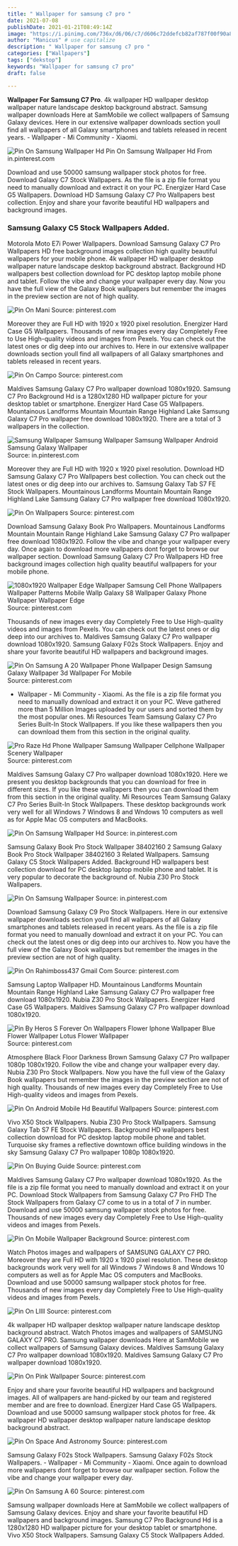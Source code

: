 ```yaml
---
title: " Wallpaper for samsung c7 pro "
date: 2021-07-08
publishDate: 2021-01-21T08:49:14Z
image: "https://i.pinimg.com/736x/d6/06/c7/d606c72ddefcb82af787f00f90a8edfa.jpg"
author: "Manicus" # use capitalize
description: " Wallpaper for samsung c7 pro "
categories: ["Wallpapers"]
tags: ["dekstop"]
keywords: "Wallpaper for samsung c7 pro"
draft: false

---
```



**Wallpaper For Samsung C7 Pro**. 4k wallpaper HD wallpaper desktop wallpaper nature landscape desktop background abstract. Samsung wallpaper downloads Here at SamMobile we collect wallpapers of Samsung Galaxy devices. Here in our extensive wallpaper downloads section youll find all wallpapers of all Galaxy smartphones and tablets released in recent years. - Wallpaper - Mi Community - Xiaomi.

![Pin On Samsung Wallpaper Hd](https://i.pinimg.com/736x/c7/a9/d6/c7a9d64e921b35d1945d3417b1cb2dc5.jpg "Pin On Samsung Wallpaper Hd")
Pin On Samsung Wallpaper Hd From in.pinterest.com


Download and use 50000 samsung wallpaper stock photos for free. Download Galaxy C7 Stock Wallpapers. As the file is a zip file format you need to manually download and extract it on your PC. Energizer Hard Case G5 Wallpapers. Download HD Samsung Galaxy C7 Pro Wallpapers best collection. Enjoy and share your favorite beautiful HD wallpapers and background images.

### Samsung Galaxy C5 Stock Wallpapers Added.

Motorola Moto E7i Power Wallpapers. Download Samsung Galaxy C7 Pro Wallpapers HD free background images collection high quality beautiful wallpapers for your mobile phone. 4k wallpaper HD wallpaper desktop wallpaper nature landscape desktop background abstract. Background HD wallpapers best collection download for PC desktop laptop mobile phone and tablet. Follow the vibe and change your wallpaper every day. Now you have the full view of the Galaxy Book wallpapers but remember the images in the preview section are not of high quality.


![Pin On Mani](https://i.pinimg.com/564x/58/c7/f2/58c7f2506d6c331ff9d7b00b7d0a52be.jpg "Pin On Mani")
Source: pinterest.com

Moreover they are Full HD with 1920 x 1920 pixel resolution. Energizer Hard Case G5 Wallpapers. Thousands of new images every day Completely Free to Use High-quality videos and images from Pexels. You can check out the latest ones or dig deep into our archives to. Here in our extensive wallpaper downloads section youll find all wallpapers of all Galaxy smartphones and tablets released in recent years.

![Pin On Campo](https://i.pinimg.com/originals/24/8c/af/248cafcb276796f5e2086a2bff2ec30b.jpg "Pin On Campo")
Source: pinterest.com

Maldives Samsung Galaxy C7 Pro wallpaper download 1080x1920. Samsung C7 Pro Background Hd is a 1280x1280 HD wallpaper picture for your desktop tablet or smartphone. Energizer Hard Case G5 Wallpapers. Mountainous Landforms Mountain Mountain Range Highland Lake Samsung Galaxy C7 Pro wallpaper free download 1080x1920. There are a total of 3 wallpapers in the collection.

![Samsung Wallpaper Samsung Wallpaper Samsung Wallpaper Android Samsung Galaxy Wallpaper](https://i.pinimg.com/originals/c7/08/f7/c708f7f59a2a62e19680bac2056d0531.jpg "Samsung Wallpaper Samsung Wallpaper Samsung Wallpaper Android Samsung Galaxy Wallpaper")
Source: in.pinterest.com

Moreover they are Full HD with 1920 x 1920 pixel resolution. Download HD Samsung Galaxy C7 Pro Wallpapers best collection. You can check out the latest ones or dig deep into our archives to. Samsung Galaxy Tab S7 FE Stock Wallpapers. Mountainous Landforms Mountain Mountain Range Highland Lake Samsung Galaxy C7 Pro wallpaper free download 1080x1920.

![Pin On Wallpapers](https://i.pinimg.com/originals/c7/97/55/c7975580ba41b69baae357cfaa28ae62.png "Pin On Wallpapers")
Source: pinterest.com

Download Samsung Galaxy Book Pro Wallpapers. Mountainous Landforms Mountain Mountain Range Highland Lake Samsung Galaxy C7 Pro wallpaper free download 1080x1920. Follow the vibe and change your wallpaper every day. Once again to download more wallpapers dont forget to browse our wallpaper section. Download Samsung Galaxy C7 Pro Wallpapers HD free background images collection high quality beautiful wallpapers for your mobile phone.

![1080x1920 Wallpaper Edge Wallpaper Samsung Cell Phone Wallpapers Wallpaper Patterns Mobile Wallp Galaxy S8 Wallpaper Galaxy Phone Wallpaper Wallpaper Edge](https://i.pinimg.com/originals/e1/ed/c7/e1edc7332367588ef36e3cb3547c904f.jpg "1080x1920 Wallpaper Edge Wallpaper Samsung Cell Phone Wallpapers Wallpaper Patterns Mobile Wallp Galaxy S8 Wallpaper Galaxy Phone Wallpaper Wallpaper Edge")
Source: pinterest.com

Thousands of new images every day Completely Free to Use High-quality videos and images from Pexels. You can check out the latest ones or dig deep into our archives to. Maldives Samsung Galaxy C7 Pro wallpaper download 1080x1920. Samsung Galaxy F02s Stock Wallpapers. Enjoy and share your favorite beautiful HD wallpapers and background images.

![Pin On Samsung A 20 Wallpaper Phone Wallpaper Design Samsung Galaxy Wallpaper 3d Wallpaper For Mobile](https://i.pinimg.com/originals/15/c7/bb/15c7bb578b0729653dd34dd3e620d4a5.jpg "Pin On Samsung A 20 Wallpaper Phone Wallpaper Design Samsung Galaxy Wallpaper 3d Wallpaper For Mobile")
Source: pinterest.com

- Wallpaper - Mi Community - Xiaomi. As the file is a zip file format you need to manually download and extract it on your PC. Weve gathered more than 5 Million Images uploaded by our users and sorted them by the most popular ones. Mi Resources Team Samsung Galaxy C7 Pro Series Built-In Stock Wallpapers. If you like these wallpapers then you can download them from this section in the original quality.

![Pro Raze Hd Phone Wallpaper Samsung Wallpaper Cellphone Wallpaper Scenery Wallpaper](https://i.pinimg.com/736x/c2/c7/3d/c2c73d5ba27d00fc3056b9fab7617e8b.jpg "Pro Raze Hd Phone Wallpaper Samsung Wallpaper Cellphone Wallpaper Scenery Wallpaper")
Source: pinterest.com

Maldives Samsung Galaxy C7 Pro wallpaper download 1080x1920. Here we present you desktop backgrounds that you can download for free in different sizes. If you like these wallpapers then you can download them from this section in the original quality. Mi Resources Team Samsung Galaxy C7 Pro Series Built-In Stock Wallpapers. These desktop backgrounds work very well for all Windows 7 Windows 8 and Wndows 10 computers as well as for Apple Mac OS computers and MacBooks.

![Pin On Samsung Wallpaper Hd](https://i.pinimg.com/736x/c7/a9/d6/c7a9d64e921b35d1945d3417b1cb2dc5.jpg "Pin On Samsung Wallpaper Hd")
Source: in.pinterest.com

Samsung Galaxy Book Pro Stock Wallpaper 38402160 2 Samsung Galaxy Book Pro Stock Wallpaper 38402160 3 Related Wallpapers. Samsung Galaxy C5 Stock Wallpapers Added. Background HD wallpapers best collection download for PC desktop laptop mobile phone and tablet. It is very popular to decorate the background of. Nubia Z30 Pro Stock Wallpapers.

![Pin On Samsung Wallpaper](https://i.pinimg.com/564x/a1/e8/86/a1e88633658d0828191f98d5f1a9f235.jpg "Pin On Samsung Wallpaper")
Source: in.pinterest.com

Download Samsung Galaxy C9 Pro Stock Wallpapers. Here in our extensive wallpaper downloads section youll find all wallpapers of all Galaxy smartphones and tablets released in recent years. As the file is a zip file format you need to manually download and extract it on your PC. You can check out the latest ones or dig deep into our archives to. Now you have the full view of the Galaxy Book wallpapers but remember the images in the preview section are not of high quality.

![Pin On Rahimboss437 Gmail Com](https://i.pinimg.com/originals/37/21/c7/3721c79af386c9d57816712a0aea52d6.jpg "Pin On Rahimboss437 Gmail Com")
Source: pinterest.com

Samsung Laptop Wallpaper HD. Mountainous Landforms Mountain Mountain Range Highland Lake Samsung Galaxy C7 Pro wallpaper free download 1080x1920. Nubia Z30 Pro Stock Wallpapers. Energizer Hard Case G5 Wallpapers. Maldives Samsung Galaxy C7 Pro wallpaper download 1080x1920.

![Pin By Heros S Forever On Wallpapers Flower Iphone Wallpaper Blue Flower Wallpaper Lotus Flower Wallpaper](https://i.pinimg.com/originals/74/e3/c7/74e3c7829d4fa19e16acef86d5ddc035.jpg "Pin By Heros S Forever On Wallpapers Flower Iphone Wallpaper Blue Flower Wallpaper Lotus Flower Wallpaper")
Source: pinterest.com

Atmosphere Black Floor Darkness Brown Samsung Galaxy C7 Pro wallpaper 1080p 1080x1920. Follow the vibe and change your wallpaper every day. Nubia Z30 Pro Stock Wallpapers. Now you have the full view of the Galaxy Book wallpapers but remember the images in the preview section are not of high quality. Thousands of new images every day Completely Free to Use High-quality videos and images from Pexels.

![Pin On Android Mobile Hd Beautiful Wallpapers](https://i.pinimg.com/originals/2f/c7/1f/2fc71fd8d51da3760ea45ec2a93f6b6e.jpg "Pin On Android Mobile Hd Beautiful Wallpapers")
Source: pinterest.com

Vivo X50 Stock Wallpapers. Nubia Z30 Pro Stock Wallpapers. Samsung Galaxy Tab S7 FE Stock Wallpapers. Background HD wallpapers best collection download for PC desktop laptop mobile phone and tablet. Turquoise sky frames a reflective downtown office building windows in the sky Samsung Galaxy C7 Pro wallpaper 1080p 1080x1920.

![Pin On Buying Guide](https://i.pinimg.com/564x/bc/75/2a/bc752a0f9e5e2812783f3d24236af8d5.jpg "Pin On Buying Guide")
Source: pinterest.com

Maldives Samsung Galaxy C7 Pro wallpaper download 1080x1920. As the file is a zip file format you need to manually download and extract it on your PC. Download Stock Wallpapers from Samsung Galaxy C7 Pro FHD The Stock Wallpapers from Galaxy C7 come to us in a total of 7 in number. Download and use 50000 samsung wallpaper stock photos for free. Thousands of new images every day Completely Free to Use High-quality videos and images from Pexels.

![Pin On Mobile Wallpaper Background](https://i.pinimg.com/originals/c7/e9/c6/c7e9c63ec87a0d25802a9e33ece401b3.jpg "Pin On Mobile Wallpaper Background")
Source: pinterest.com

Watch Photos images and wallpapers of SAMSUNG GALAXY C7 PRO. Moreover they are Full HD with 1920 x 1920 pixel resolution. These desktop backgrounds work very well for all Windows 7 Windows 8 and Wndows 10 computers as well as for Apple Mac OS computers and MacBooks. Download and use 50000 samsung wallpaper stock photos for free. Thousands of new images every day Completely Free to Use High-quality videos and images from Pexels.

![Pin On Lllll](https://i.pinimg.com/originals/89/8e/5f/898e5f80defd23c19dd5e01ac4b88b96.jpg "Pin On Lllll")
Source: pinterest.com

4k wallpaper HD wallpaper desktop wallpaper nature landscape desktop background abstract. Watch Photos images and wallpapers of SAMSUNG GALAXY C7 PRO. Samsung wallpaper downloads Here at SamMobile we collect wallpapers of Samsung Galaxy devices. Maldives Samsung Galaxy C7 Pro wallpaper download 1080x1920. Maldives Samsung Galaxy C7 Pro wallpaper download 1080x1920.

![Pin On Pink Wallpaper](https://i.pinimg.com/originals/00/45/57/00455786147ee3f8162276c69766e9a2.jpg "Pin On Pink Wallpaper")
Source: pinterest.com

Enjoy and share your favorite beautiful HD wallpapers and background images. All of wallpapers are hand-picked by our team and registered member and are free to download. Energizer Hard Case G5 Wallpapers. Download and use 50000 samsung wallpaper stock photos for free. 4k wallpaper HD wallpaper desktop wallpaper nature landscape desktop background abstract.

![Pin On Space And Astronomy](https://i.pinimg.com/originals/dd/c7/1b/ddc71b078c8a35a1d623ea9b05e3ed84.jpg "Pin On Space And Astronomy")
Source: pinterest.com

Samsung Galaxy F02s Stock Wallpapers. Samsung Galaxy F02s Stock Wallpapers. - Wallpaper - Mi Community - Xiaomi. Once again to download more wallpapers dont forget to browse our wallpaper section. Follow the vibe and change your wallpaper every day.

![Pin On Samsung A 60](https://i.pinimg.com/736x/d6/06/c7/d606c72ddefcb82af787f00f90a8edfa.jpg "Pin On Samsung A 60")
Source: pinterest.com

Samsung wallpaper downloads Here at SamMobile we collect wallpapers of Samsung Galaxy devices. Enjoy and share your favorite beautiful HD wallpapers and background images. Samsung C7 Pro Background Hd is a 1280x1280 HD wallpaper picture for your desktop tablet or smartphone. Vivo X50 Stock Wallpapers. Samsung Galaxy C5 Stock Wallpapers Added.

